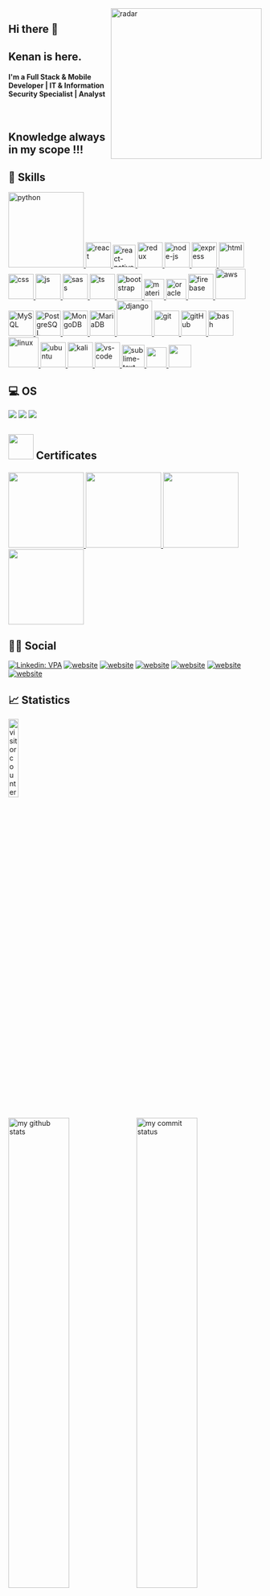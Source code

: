 
<img src="https://github.com/xkendx/xkendx/blob/master/radar.gif" alt="radar" width=300 height=auto align="right">

## Hi there 👋


<h2> Kenan is here. </h2>


<h4> I'm a Full Stack & Mobile Developer | IT & Information Security Specialist | Analyst </h4>

<br>

## Knowledge always in my scope !!!
<!-- <p><img src="https://github.com/xkendx/xkendx/blob/master/react.gif" alt="react" width=350 height=auto align="right"></p> -->



## 🚀 Skills

<p>
 <a href="#" target="_blank"> <img src="https://www.python.org/static/img/python-logo.png" alt="python" width="150"/> </a>  
 <a href="#" target="_blank"> <img src="https://cdn.icon-icons.com/icons2/2415/PNG/512/react_original_wordmark_logo_icon_146375.png" alt="react" width="50"/> </a> 
 <a href="#" target="_blank"> <img src="https://www.pngkit.com/png/detail/373-3738691_react-native-svg-transformer-allows-you-import-svg.png" alt="react-native" width="45"/> </a> 
 <a href="#" target="_blank"> <img src="https://upload.wikimedia.org/wikipedia/commons/4/49/Redux.png" alt="redux" height="50"/> </a> 
 <a href="#" target="_blank"> <img src="https://cdn.icon-icons.com/icons2/2415/PNG/512/nodejs_original_logo_icon_146411.png" alt="node-js" height="50"/> </a> 
 <a href="#" target="_blank"> <img src="https://miro.medium.com/max/875/0*r1BTGwo9cd8IGNQQ.jpeg" alt="express" height="50" /> </a> 
 <a href="#" target="_blank"> <img src="https://www.flaticon.com/svg/static/icons/svg/919/919827.svg" alt="html" height="50"/> </a> 
 <a href="#" target="_blank"> <img src="https://www.flaticon.com/svg/static/icons/svg/919/919826.svg" alt="css" height="50"/> </a> 
 <a href="#" target="_blank"> <img src="https://cdn.icon-icons.com/icons2/2108/PNG/512/javascript_icon_130900.png" alt="js" height="50"/> </a> 
 <a href="#" target="_blank"> <img src="https://www.flaticon.com/svg/static/icons/svg/919/919831.svg" alt="sass" height="50"/> </a> 
 <a href="#" target="_blank"> <img src="https://www.flaticon.com/svg/static/icons/svg/919/919832.svg" alt="ts" height="50"/> </a> 
 <a href="#" target="_blank"> <img src="https://cdn.icon-icons.com/icons2/2415/PNG/512/bootstrap_plain_wordmark_logo_icon_146620.png" alt="bootstrap" height="50"/> </a> 
 <a href="#" target="_blank"> <img src="https://material-ui.com/static/logo_raw.svg" alt="material-ui" height="40"/> </a> 
 <a href="#" target="_blank"> <img src="https://www.vectorlogo.zone/logos/oracle/oracle-ar21.svg" alt="oracle" height="40"/> </a> 
 <a href="#" target="_blank"> <img src="https://www.vectorlogo.zone/logos/firebase/firebase-icon.svg" alt="firebase" height="50"/> </a>
 <a href="#" target="_blank"> <img src="https://assets.ubuntu.com/v1/83ff4203-awshp-strip-customers.png" alt="aws" height="60"/> </a>
 <a href="#" target="_blank"> <img src="https://cdn.icon-icons.com/icons2/2415/PNG/512/mysql_original_wordmark_logo_icon_146417.png" alt="MySQL" height="50"/> </a> 
 <a href="#" target="_blank"> <img src="https://www.vectorlogo.zone/logos/postgresql/postgresql-ar21.svg" alt="PostgreSQL" height="50"/> </a> 
 <a href="#" target="_blank"> <img src="https://www.vectorlogo.zone/logos/mongodb/mongodb-ar21.svg" alt="MongoDB" height="50"/> </a> 
 <a href="#" target="_blank"> <img src="https://www.vectorlogo.zone/logos/mariadb/mariadb-ar21.svg" alt="MariaDB" height="50"/> </a> 
 <a href="#" target="_blank"> <img src="https://cdn.icon-icons.com/icons2/2415/PNG/512/django_plain_logo_icon_146558.png" alt="django" height="70"/> </a> 
 <a href="#" target="_blank"> <img src="https://www.vectorlogo.zone/logos/git-scm/git-scm-icon.svg" alt="git" height="50"/> </a> 
 <a href="#" target="_blank"> <img src="https://www.flaticon.com/svg/static/icons/svg/919/919847.svg" alt="gitHub" height="50"/> </a> 
 <a href="#" target="_blank"> <img src="https://www.vectorlogo.zone/logos/gnu_bash/gnu_bash-icon.svg" alt="bash" height="50"/> </a> 
 <a href="#" target="_blank"> <img src="https://upload.wikimedia.org/wikipedia/commons/thumb/3/35/Tux.svg/225px-Tux.svg.png" alt="linux" height="60"/> </a> 
 <a href="#" target="_blank"> <img src="https://res.cloudinary.com/canonical/image/fetch/f_auto,q_auto,fl_sanitize,w_60,h_60/https://assets.ubuntu.com/v1/cb3ecebb-picto-ubuntu.svg" alt="ubuntu" height="50"/> </a> 
 <a href="#" target="_blank"> <img src="https://deshmukhsuraj.files.wordpress.com/2016/07/home-kali-slider-1.png?w=768&h=575" alt="kali" height="50"/> </a> 
 <a href="#" target="_blank"> <img src="https://www.pngitem.com/pimgs/m/80-800968_vscode-visual-studio-logo-png-transparent-png.png" alt="vs-code" height="50"/> </a> 
 <a href="#" target="_blank"> <img src="https://cdn.icon-icons.com/icons2/1381/PNG/512/sublimetext_94866.png" alt="sublime-text" height="45"/> </a> 
 <a href="#" target="_blank"> <img src="https://img.shields.io/badge/jira-1e90ff.svg?&style=for-the-badge&logo=jira&logoColor=white" height="40"/> </a>
 <a href="#" target="_blank"> <img src="https://assets.brandfolder.com/pl546j-7le8zk-btwjnu/original/Slack_RGB.png" height="45"/> </a>
</p>


## 💻 OS 
<p>
<img src="https://img.shields.io/badge/windows-0078D6?logo=windows&logoColor=white&style=for-the-badge" /> 
<img src="https://img.shields.io/badge/Linux-77216F?logo=linux&logoColor=white&style=for-the-badge" /> 
<img src="https://img.shields.io/badge/Android-3DDC84?logo=android&logoColor=white&style=for-the-badge" />
</p>


## <p><img src="https://a.slack-edge.com/production-standard-emoji-assets/10.2/google-medium/1f3c5.png" height="50" />  Certificates </p>
<p>
<a href="#" target="_blank"> <img src="https://images.youracclaim.com/size/340x340/images/2d8a1c02-779b-4b58-9e11-701dcbeaf380/Cyber_roles__process_Op_Sys_Sec.png" height="150" /> </a>
 <a href="#" target="_blank"> <img src="https://images.youracclaim.com/size/340x340/images/0eedb945-52e8-4b9b-bdf6-4ebdd50ca0c8/Intro_to_Cybersec_tools_-_cyber_attacks.png" height="150" /> </a>
 <a href="#" target="_blank"> <img src="https://images.youracclaim.com/size/340x340/images/16bb3b0a-9b25-4165-8d70-3b4f88b17db4/Net_Security_DB_Vulnerable.png" height="150" /> </a>
 <a href="#" target="_blank"> <img src="https://images.youracclaim.com/size/340x340/images/35197eb5-da41-4ad5-94e9-ad35c9fd7890/Cybersec_compl_framew_sys_admin.png" height="150" /> </a>
</p>


## 👨👩 Social
[![Linkedin: VPA]( https://img.shields.io/badge/linkedin-%230077B5.svg?&style=for-the-badge&logo=linkedin&logoColor=white )]( https://www.linkedin.com/in/kenan-deniz/ )
[![website](	https://img.shields.io/badge/%20-my%20site-%231DA1F2?&style=for-the-badge&logoColor=white )]( http://www.kenandeniz.com.tr )
[![website](	https://img.shields.io/badge/stackoverflow-c8d6e5.svg?&style=for-the-badge&logo=stackoverflow&logoColor=orange )]( https://stackoverflow.com/users/14359078/xkendx )
[![website](	https://img.shields.io/badge/tech-stack-0690fa.svg?&style=for-the-badge&logoColor=white )]( https://stackshare.io/xkendx/my-stack )
[![website](	https://img.shields.io/badge/stack-share-e74c3c.svg?&style=for-the-badge&logoColor=white )]( https://stackshare.io/xkendx/my-stack )
[![website](	https://img.shields.io/badge/gmail-f1f2f6.svg?&style=for-the-badge&logo=gmail&logoColor=red )]( mailto:kendentry@gmail.com )
[![website](	https://img.shields.io/badge/%20-medium-black?&style=for-the-badge&logoColor=white )]( https://medium.com/@xkendx )


## 📈 Statistics
<p align="left"> <img src="https://komarev.com/ghpvc/?username=xkendx" alt="visitor counter" width="20%"/> </p>
<p align="left">
<img src="https://github-readme-stats.vercel.app/api?username=xkendx&show_icons=true" alt="my github stats" width="49%"/>&nbsp;
<img src="https://github-readme-streak-stats.herokuapp.com/?user=xkendx&show_icons=true" alt="my commit status" width="49%" /> </p>
<p align="center"> <img src="https://github-readme-stats.vercel.app/api/top-langs/?username=xkendx&layout=compact" alt="languages" width="50%" > </p>
